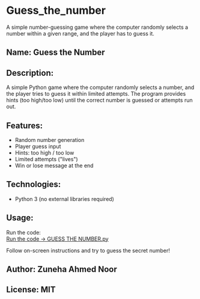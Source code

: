 # Guess_the_number
A simple number-guessing game where the computer randomly selects a number within a given range, and the player has to guess it.
## Name: Guess the Number 
## Description: 
  A simple Python game where the computer randomly selects a number, 
  and the player tries to guess it within limited attempts. 
  The program provides hints (too high/too low) until the correct number is guessed or attempts run out.

## Features:
  - Random number generation
  - Player guess input
  - Hints: too high / too low
  - Limited attempts ("lives")
  - Win or lose message at the end

## Technologies:
  - Python 3 (no external libraries required)
## Usage: 
  Run the code:<br> [Run the code → GUESS THE NUMBER.py](./GUESS%20THE%20NUMBER.py)

  Follow on-screen instructions and try to guess the secret number!

## Author: Zuneha Ahmed Noor
## License: MIT
